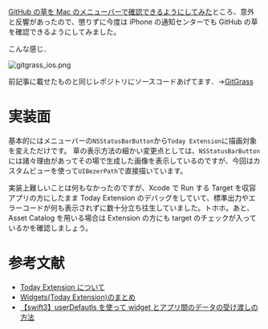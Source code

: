 <!-- title:GitHubの草をiPhoneの通知センターでも確認できるようにしてみた -->

[GitHub の草を Mac のメニューバーで確認できるようにしてみた](https://qiita.com/Kyome/items/39fcd379e3ee98eb0d3c)ところ、意外と反響があったので、懲りずに今度は iPhone の通知センターでも GitHub の草を確認できるようにしてみました。

こんな感じ．

![gitgrass_ios.png](./images/article/9c84721c-f097-28b1-7c11-0ddac51ac2ab.png)

前記事に載せたものと同じレポジトリにソースコードあげてます．→[GitGrass](https://github.com/Kyome22/GitGrass)

# 実装面

基本的にはメニューバーの`NSStatusBarButton`から`Today Extension`に描画対象を変えただけです。
草の表示方法の細かい変更点としては、`NSStatusBarButton`には諸々理由があってその場で生成した画像を表示しているのですが、今回はカスタムビューを使って`UIBezerPath`で直接描いています。

実装上難しいことは何もなかったのですが、Xcode で Run する Target を収容アプリの方にしたまま Today Extension のデバッグをしていて、標準出力やエラーコードが何も表示されずに数十分立ち往生していました。トホホ。あと、Asset Catalog を用いる場合は Extension の方にも target のチェックが入っているかを確認しましょう。

# 参考文献

- [Today Extension について](https://qiita.com/CatDust/items/cef89380c001529fc267)
- [Widgets(Today Extension)のまとめ](https://qiita.com/shoheiyokoyama/items/16593eb170860acd7344)
- [【swift3】userDefautls を使って widget とアプリ間のデータの受け渡しの方法](http://ghosthug.hatenablog.com/entry/2017/03/11/195328)
